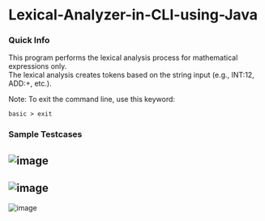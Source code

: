# Lexical-Analyzer-in-CLI-using-Java
### Quick Info
This program performs the lexical analysis process for mathematical expressions only.  
The lexical analysis creates tokens based on the string input (e.g., INT:12, ADD:+, etc.).  
  
Note: To exit the command line, use this keyword:
```
basic > exit
```
### Sample Testcases
![image](https://user-images.githubusercontent.com/104606066/180652984-51b5f4c8-b6a9-440e-9378-d2455fe43b64.png)
---
![image](https://user-images.githubusercontent.com/104606066/180653016-bed67e66-9549-4f5e-a0d0-4321e5a95fa4.png)
---
![image](https://user-images.githubusercontent.com/104606066/180653033-75940b92-2785-441e-a30b-2ba668f68d3c.png)
